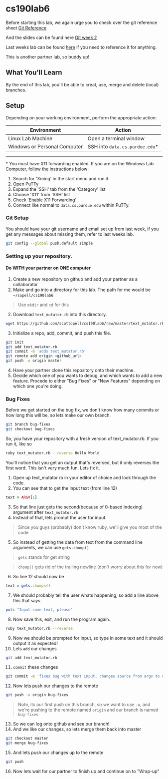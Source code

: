cs190lab6
=========

Before starting this lab, we again urge you to check over the git reference sheet [Git Reference](./git_reference.md)

And the slides can be found here [Git week 2](https://docs.google.com/a/scottopell.com/presentation/d/1zmM8ySifYmx3arxsvLsEK9eUrGzWNsZdq1qGN8esA5E/)

Last weeks lab can be found [here](http://github.com/scottopell/cs190lab5) if you need to reference it for anything.

This is another partner lab, so buddy up!

## What You'll Learn
By the end of this lab, you'll be able to creat, use, merge and delete (local) branches.

## Setup ##

Depending on your working environment, perform the appropriate action:

| Environment   | Action        |
| ------------- | ------------- |
| Linux Lab Machine            | Open a terminal window        |
| Windows or Personal Computer | SSH into `data.cs.purdue.edu`*  |

----

\* You must have X11 forwarding enabled. If you are on the Windows Lab Computer, follow the instructions below:

1. Search for 'Xming' in the start menu and run it.
2. Open PuTTy
3. Expand the 'SSH' tab from the 'Category' list
4. Choose 'X11' from 'SSH' list
5. Check 'Enable X11 Forwarding'
6. Connect like normal to `data.cs.purdue.edu` within PuTTy.

### Git Setup

You should have your git username and email set up from last week, if you get any messages about missing them, refer to last weeks lab.


   ```bash
   git config --global push.default simple
   ```
   
### Setting up your repository. 
#### Do WITH your partner on ONE computer

1. Create a new repository on github and add your partner as a collaborator
1. Make and go into a directory for this lab. The path for me would be `~/sopell/cs190lab6`
  > Use `mkdir` and `cd` for this
2. Download `text_mutator.rb` into this directory.

  ```bash
  wget https://github.com/scottopell/cs190lab6/raw/master/text_mutator.rb
  ```
  
3. Initialize a repo, add, commit, and push this file.

  ```bash
  git init
  git add text_mutator.rb 
  git commit -m 'adds text_mutator.rb'
  git remote add origin <github_url>
  git push -u origin master
  ```
  
4. Have your partner clone this repository onto their machine.
5. Decide which one of you wants to debug, and which wants to add a new feature. Procede to either "Bug Fixes" or "New Features" depending on which one you're doing.


### Bug Fixes

Before we get started on the bug fix, we don't know how many commits or how long this will be, so lets make our own branch.

  ```bash
  git branch bug-fixes
  git checkout bug-fixes
  ```

So, you have your repository with a fresh version of text_mutator.rb. If you run it, like so

  ```bash
  ruby text_mutator.rb --reverse Hello World
  ```

You'll notice that you get an output that's reversed, but it only reverses the first word. This isn't very much fun. Lets fix it.

1. Open up text_mutator.rb in your editor of choice and look through the code.
2. You can see that to get the input text (from line 12)

  ```ruby
  text = ARGV[1]
  ```
  
3. So that line just gets the second(because of 0-based indexing) argument after `text_mutator.rb`
4. Instead of that, lets prompt the user for input.

  > Since you guys (probably) don't know ruby, we'll give you most of the code

5. So instead of getting the data from text from the command line arguments, we can use `gets.chomp()`

  > `gets` stands for get string
  
  > `chomp()` gets rid of the trailing newline (don't worry about this for now)

6. So line 12 should now be

  ```ruby
  text = gets.chomps()
  ```

7. We should probably tell the user whats happening, so add a line above this that says

  ```ruby
  puts "Input some text, please"
  ```

8. Now save this, exit, and run the program again.

  ```bash
  ruby text_mutator.rb --reverse
  ```
9. Now we should be prompted for input, so type in some text and it should output it as expected!
10. Lets `add` our changes

  ```bash
  git add text_mutator.rb
  ```
  
11. `commit` these changes

  ```bash
  git commit -m 'fixes bug with text input, changes source from argv to user input'
  ```
  
12. Now lets push our changes to the remote 

  ```bash
  git push -u origin bug-fixes
  ```
  
  > Note, its our first push on this branch, so we want to use `-u`, and we're pushing to the remote named `origin` and our branch is named `bug-fixes` 

13. So we can log onto github and see our branch!
14. And we like our changes, so lets merge them back into master

  ```bash
  git checkout master
  git merge bug-fixes
  ```
  
15. And lets push our changes up to the remote

  ```bash
  git push
  ```
  
16. Now lets wait for our partner to finish up and continue on to "Wrap-up"
